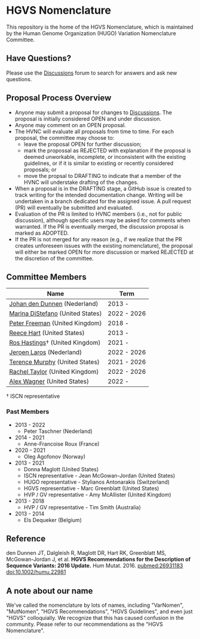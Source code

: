 # HGVS Nomenclature

This repository is the home of the HGVS Nomenclature, which is maintained by the Human Genome Organization (HUGO) Variation Nomenclature Committee.

## Have Questions?

Please use the [Discussions](discussions) forum to search for answers and ask new questions.

## Proposal Process Overview

- Anyone may submit a proposal for changes to [Discussions](discussions). The proposal is initially considered OPEN and under discussion.
- Anyone may comment on an OPEN proposal.
- The HVNC will evaluate all proposals from time to time. For each proposal, the committee may choose to:
  - leave the proposal OPEN for further discussion;
  - mark the propossal as REJECTED with explanation if the proposal is deemed unworkable, incomplete, or inconsistent with the existing guidelines, or if it is similar to existing or recently considered proposals; or
  - move the propsal to DRAFTING to indicate that a member of the HVNC will understake drafting of the changes.
- When a proposal is in the DRAFTING stage, a GitHub issue is created to track writing for the intended documentation change. Writing will be undertaken in a branch dedicated for the assigned issue. A pull request (PR) will eventually be submitted and evaluated.
- Evaluation of the PR is limited to HVNC members (i.e., not for public discussion), although specific users may be asked for comments when warranted. If the PR is eventually merged, the discussion proposal is marked as ADOPTED.
- If the PR is not merged for any reason (e.g., if we realize that the PR creates unforeseen issues with the existing nomenclature), the proposal will either be marked OPEN for more discussion or marked REJECTED at the discretion of the committee.

## Committee Members

| Name                                                                                               | Term        |
| -------------------------------------------------------------------------------------------------- | ----------- |
| [Johan den Dunnen](https://www.universiteitleiden.nl/en/staffmembers/johan-den-dunnen) (Nederland) | 2013 -      |
| [Marina DiStefano](https://www.linkedin.com/in/marina-distefano/) (United States)                  | 2022 - 2026 |
| [Peter Freeman](https://research.manchester.ac.uk/en/persons/peter.j.freeman) (United Kingdom)     | 2018 -      |
| [Reece Hart](https://linkedin.com/in/reece) (United States)                                        | 2013 -      |
| [Ros Hastings](https://www.researchgate.net/profile/Ros-Hastings)† (United Kingdom)                | 2021 -      |
| [Jeroen Laros](https://github.com/jfjlaros) (Nederland)                                            | 2022 - 2026 |
| [Terence Murphy]() (United States)                                                                 | 2021 - 2026 |
| [Rachel Taylor](https://www.linkedin.com/in/rachel-taylor-phd-90a57099/) (United Kingdom)          | 2022 - 2026 |
| [Alex Wagner](https://genomic.social/@a) (United States)                                           | 2022 -      |

† ISCN representative

### Past Members

- 2013 - 2022
  - Peter Taschner (Nederland)
- 2014 - 2021
  - Anne-Francoise Roux (France)
- 2020 - 2021
  - Oleg Agofonov (Norway)
- 2013 - 2021
  - Donna Maglott (United States)
  - ISCN representative - Jean McGowan-Jordan (United States)
  - HUGO representative - Stylianos Antonarakis (Switzerland)
  - HGVS representative - Marc Greenblatt (United States)
  - HVP / GV representative - Amy McAllister (United Kingdom)
- 2013 - 2018
  - HVP / GV representative - Tim Smith (Australia)
- 2013 - 2014
  - Els Dequeker (Belgium)

## Reference

den Dunnen JT, Dalgleish R, Maglott DR, Hart RK, Greenblatt MS, McGowan-Jordan J, et al. **HGVS Recommendations for the Description of Sequence Variants: 2016 Update.** Hum Mutat. 2016. [pubmed:26931183](https://www.ncbi.nlm.nih.gov/pubmed/26931183) [doi:10.1002/humu.22981](http://dx.doi.org/10.1002/humu.22981)

## A note about our name

We've called the nomenclature by lots of names, including "VarNomen", "MutNomen", "HGVS Recommendations", "HGVS Guidelines", and even just "HGVS" colloquially. We recognize that this has caused confusion in the community. Please refer to our recommendations as the "HGVS Nomenclature".

